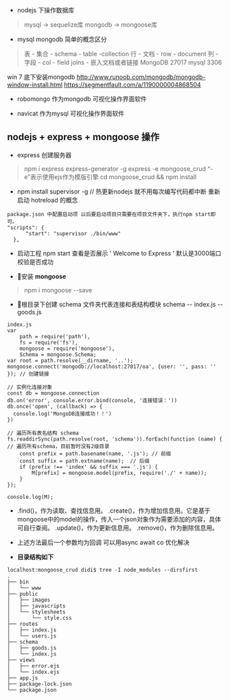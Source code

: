 
* nodejs 下操作数据库
> mysql -> sequelize库
> mongodb -> mongoose库

* mysql mongodb 简单的概念区分
> 表 -	集合 - schema - table -collection
   行	- 文档 - row - document
   列	- 字段 - col - field
  joins	- 嵌入文档或者链接
  MongoDB 27017  mysql 3306

win 7 底下安装mongodb
http://www.runoob.com/mongodb/mongodb-window-install.html
https://segmentfault.com/a/1190000004868504

* robomongo 作为mongodb 可视化操作界面软件

* navicat 作为mysql 可视化操作界面软件


## nodejs + express + mongoose 操作
* express 创建服务器
> npm i express express-generator -g
> express -e mongoose_crud  “-e”表示使用ejs作为模版引擎
> cd mongoose_crud && npm install
*  npm install supervisor -g // 热更新nodejs 就不用每次编写代码都中断 重新启动 hotreload 的概念
  ```
  package.json 中配置启动项 以后要启动项目只需要在项目文件夹下，执行npm start即可。
  "scripts": {
        "start": "supervisor ./bin/www"
    },
  ```
* 启动工程 npm start 查看是否展示 ' Welcome to Express ' 默认是3000端口校验是否成功

* 安装 **mongoose**  
>  npm i mongoose --save

* 根目录下创建 schema 文件夹代表连接和表结构模块
 schema
    -- index.js
    -- goods.js
```
index.js
var
    path = require('path'),
    fs = require('fs'),
    mongoose = require('mongoose'),
    Schema = mongoose.Schema;
var root = path.resolve(__dirname, '..');
mongoose.connect('mongodb://localhost:27017/oa', {user: '', pass: '' }); // 创建链接

// 实例化连接对象
const db = mongoose.connection
db.on('error', console.error.bind(console, '连接错误：'))
db.once('open', (callback) => {
  console.log('MongoDB连接成功！！')
})

// 遍历所有表名结构 schema
fs.readdirSync(path.resolve(root, 'schema')).forEach(function (name) { // 遍历所有schema，目前暂时没有2级目录
    const prefix = path.basename(name, '.js'); // 前缀
    const suffix = path.extname(name);  // 后缀
    if (prefix !== 'index' && suffix === '.js') {
        M[prefix] = mongoose.model(prefix, require('./' + name));
    }
});

console.log(M);
```
* .find()，作为读取、查找信息用。
.create()，作为增加信息用。它是基于mongoose中的model的操作，传入一个json对象作为需要添加的内容，具体可自行查阅。
.update()，作为更新信息用。
.remove()，作为删除信息用。

* 上述方法最后一个参数均为回调 可以用async await co 优化解决

* **目录结构如下**

```
localhost:mongoose_crud didi$ tree -I node_modules --dirsfirst
.
├── bin
│   └── www
├── public
│   ├── images
│   ├── javascripts
│   └── stylesheets
│       └── style.css
├── routes
│   ├── index.js
│   └── users.js
├── schema
│   ├── goods.js
│   └── index.js
├── views
│   ├── error.ejs
│   └── index.ejs
├── app.js
├── package-lock.json
└── package.json
```
